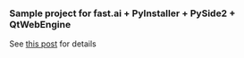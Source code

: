 ### Sample project for fast.ai + PyInstaller + PySide2 + QtWebEngine

See [this post](https://justcode.nimbco.com/Classifying-Bears-as-a-desktop-app/) for details
